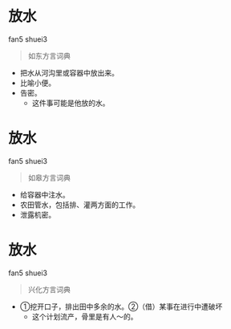 # 放水
fan5 shuei3
> 如东方言词典
- 把水从河沟里或容器中放出来。
- 比喻小便。
- 告密。
  - 这件事可能是他放的水。

# 放水
fan5 shuei3
> 如皋方言词典
- 给容器中注水。
- 农田管水，包括排、灌两方面的工作。
- 泄露机密。

# 放水
fan5 shuei3
> 兴化方言词典
- ①挖开口子，排出田中多余的水。②（借）某事在进行中遭破坏
  - 这个计划流产，骨里是有人～的。
